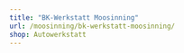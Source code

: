 ```yaml
---
title: "BK-Werkstatt Moosinning"
url: /moosinning/bk-werkstatt-moosinning/
shop: Autowerkstatt
---
```

